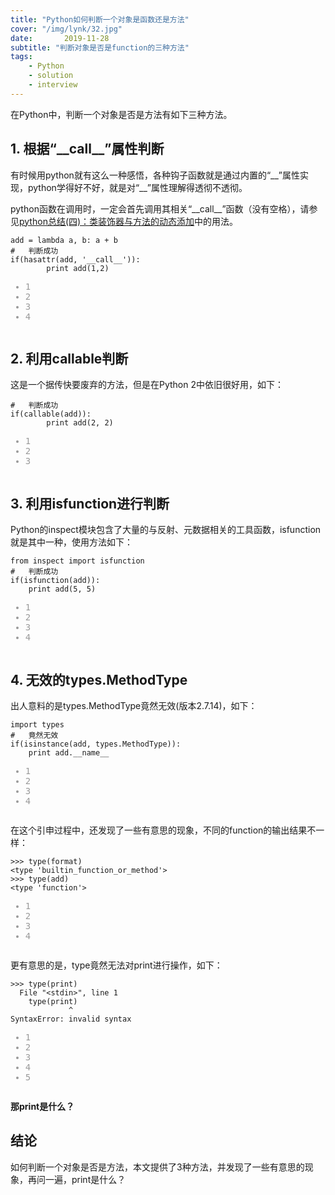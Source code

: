 ```yaml
---
title: "Python如何判断一个对象是函数还是方法"
cover: "/img/lynk/32.jpg"
date:       2019-11-28
subtitle: "判断对象是否是function的三种方法"
tags:
	- Python
	- solution
	- interview
---
```




<p>在Python中，判断一个对象是否是方法有如下三种方法。</p>

<h2 id="1-根据call属性判断"><a name="t0"></a>1. 根据“__call__”属性判断</h2>

<p>有时候用python就有这么一种感悟，各种钩子函数就是通过内置的“__”属性实现，python学得好不好，就是对“__”属性理解得透彻不透彻。</p>

<p>python函数在调用时，一定会首先调用其相关“__call__”函数（没有空格），请参见<a href="http://blog.csdn.net/yiifaa/article/details/78035560"
                                                   rel="nofollow">python总结(四)：类装饰器与方法的动态添加</a>中的用法。</p>

<pre class="prettyprint" name="code"><code class="language-python hljs  has-numbering"
                                           onclick="mdcp.copyCode(event)" style="position: unset;">add = <span
        class="hljs-keyword">lambda</span> a, b: a + b
<span class="hljs-comment">#   判断成功</span>
<span class="hljs-keyword">if</span>(hasattr(add, <span class="hljs-string">'__call__'</span>)):
        <span class="hljs-keyword">print</span> add(<span class="hljs-number">1</span>,<span
            class="hljs-number">2</span>)<div class="hljs-button {2}" data-title="复制"></div></code><ul
        class="pre-numbering" style=""><li style="color: rgb(153, 153, 153);">1</li><li
        style="color: rgb(153, 153, 153);">2</li><li style="color: rgb(153, 153, 153);">3</li><li
        style="color: rgb(153, 153, 153);">4</li></ul></pre>


<h2 id="2-利用callable判断"><a name="t1"></a>2. 利用callable判断</h2>

<p>这是一个据传快要废弃的方法，但是在Python 2中依旧很好用，如下：</p>


<pre class="prettyprint" name="code"><code class="language-python hljs  has-numbering"
                                           onclick="mdcp.copyCode(event)" style="position: unset;"><span
        class="hljs-comment">#   判断成功</span>
<span class="hljs-keyword">if</span>(callable(add)):
        <span class="hljs-keyword">print</span> add(<span class="hljs-number">2</span>, <span
            class="hljs-number">2</span>)<div class="hljs-button {2}" data-title="复制"></div></code><ul
        class="pre-numbering" style=""><li style="color: rgb(153, 153, 153);">1</li><li
        style="color: rgb(153, 153, 153);">2</li><li style="color: rgb(153, 153, 153);">3</li></ul></pre>


<h2 id="3-利用isfunction进行判断"><a name="t2"></a>3. 利用isfunction进行判断</h2>

<p>Python的inspect模块包含了大量的与反射、元数据相关的工具函数，isfunction就是其中一种，使用方法如下：</p>


<pre class="prettyprint" name="code"><code class="language-python hljs  has-numbering"
                                           onclick="mdcp.copyCode(event)" style="position: unset;"><span
        class="hljs-keyword">from</span> inspect <span class="hljs-keyword">import</span> isfunction
<span class="hljs-comment">#   判断成功</span>
<span class="hljs-keyword">if</span>(isfunction(add)):
    <span class="hljs-keyword">print</span> add(<span class="hljs-number">5</span>, <span class="hljs-number">5</span>)<div
            class="hljs-button {2}" data-title="复制"></div></code><ul class="pre-numbering" style=""><li
        style="color: rgb(153, 153, 153);">1</li><li style="color: rgb(153, 153, 153);">2</li><li
        style="color: rgb(153, 153, 153);">3</li><li style="color: rgb(153, 153, 153);">4</li></ul></pre>


<h2 id="4-无效的typesmethodtype"><a name="t3"></a>4. 无效的types.MethodType</h2>

<p>出人意料的是types.MethodType竟然无效(版本2.7.14)，如下：</p>


<pre class="prettyprint" name="code"><code class="language-python hljs  has-numbering"
                                           onclick="mdcp.copyCode(event)" style="position: unset;"><span
        class="hljs-keyword">import</span> types
<span class="hljs-comment">#   竟然无效</span>
<span class="hljs-keyword">if</span>(isinstance(add, types.MethodType)):
    <span class="hljs-keyword">print</span> add.__name__<div class="hljs-button {2}" data-title="复制"></div></code><ul
        class="pre-numbering" style=""><li style="color: rgb(153, 153, 153);">1</li><li
        style="color: rgb(153, 153, 153);">2</li><li style="color: rgb(153, 153, 153);">3</li><li
        style="color: rgb(153, 153, 153);">4</li></ul></pre>

<p>在这个引申过程中，还发现了一些有意思的现象，不同的function的输出结果不一样：</p>


<pre class="prettyprint" name="code"><code class="language-bash hljs  has-numbering" onclick="mdcp.copyCode(event)"
                                           style="position: unset;">&gt;&gt;&gt; <span
        class="hljs-built_in">type</span>(format)
&lt;<span class="hljs-built_in">type</span> <span class="hljs-string">'builtin_function_or_method'</span>&gt;
&gt;&gt;&gt; <span class="hljs-built_in">type</span>(add)
&lt;<span class="hljs-built_in">type</span> <span class="hljs-string">'function'</span>&gt;<div class="hljs-button {2}"
                                                                                                data-title="复制"></div></code><ul
        class="pre-numbering" style=""><li style="color: rgb(153, 153, 153);">1</li><li
        style="color: rgb(153, 153, 153);">2</li><li style="color: rgb(153, 153, 153);">3</li><li
        style="color: rgb(153, 153, 153);">4</li></ul></pre>

<p>更有意思的是，type竟然无法对print进行操作，如下：</p>


<pre class="prettyprint" name="code"><code class="hljs haskell has-numbering" onclick="mdcp.copyCode(event)"
                                           style="position: unset;">&gt;&gt;&gt; <span class="hljs-typedef"><span
        class="hljs-keyword">type</span><span class="hljs-container">(<span
        class="hljs-title">print</span>)</span></span>
  <span class="hljs-type">File</span> <span class="hljs-string">"&lt;stdin&gt;"</span>, line <span
            class="hljs-number">1</span>
    <span class="hljs-typedef"><span class="hljs-keyword">type</span><span class="hljs-container">(<span
            class="hljs-title">print</span>)</span></span>
             ^
<span class="hljs-type">SyntaxError</span>: invalid syntax<div class="hljs-button {2}" data-title="复制"></div></code><ul
        class="pre-numbering" style=""><li style="color: rgb(153, 153, 153);">1</li><li
        style="color: rgb(153, 153, 153);">2</li><li style="color: rgb(153, 153, 153);">3</li><li
        style="color: rgb(153, 153, 153);">4</li><li style="color: rgb(153, 153, 153);">5</li></ul></pre>

<p><strong>那print是什么？</strong></p>


<h2 id="结论"><a name="t4"></a>结论</h2>

<p>如何判断一个对象是否是方法，本文提供了3种方法，并发现了一些有意思的现象，再问一遍，print是什么？</p>